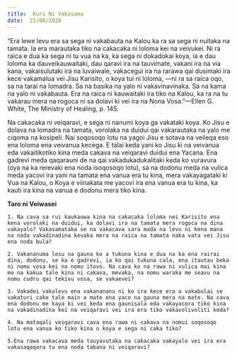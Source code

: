 ```yaml
---
title:  Kuri Ni Vakasama
date:  21/08/2020
---
```


“Era lewe levu era sa sega ni vakabauta na Kalou ka ra sa sega ni nuitaka na tamata. Ia era marautaka tiko na cakacaka ni loloma kei na veivukei. Ni ra raica e dua ka sega ni tu vua na ka, ka sega ni dokadokai koya, ia e dau loloma ka dauveikauwaitaki, dau qaravi ira na tauvimate, vakani ira na via kana, vakaisulutaki ira na luvaiwale, vakacegui ira na rarawa qai dusimaki ira kece vakamalua vei Jisu Karisito, o koya tui ni loloma, —ni ra sa raica oqo, sa na tarai na lomadra. Sa na basika na yalo ni vakavinavinaka. Sa na kama na yalo ni vakabauta. Era na raica ni kauwaitaki ira tiko na Kalou, ka ra na tu vakarau mera na rogoca ni sa dolavi ki vei ira na Nona Vosa.”—Ellen G. White, The Ministry of Healing, p. 145.

Na cakacaka ni veiqaravi, e sega ni nanumi koya ga vakataki koya. Ko Jisu e dolava na lomadra na tamata, vorolaka na duidui qai vakarautaka na yalo me ciqoma na kosipeli. Nai soqosoqo lotu na yagoi Jisu e sotava na veileqa eso ena loloma ena veivanua kecega. E talai keda yani ko Jisu ki na veivanua eda vakaitikotiko kina meda cakava na veiqaravi duidui ena Yacana. Ena gadrevi meda qaqarauni de na qai vakadukadukalitaki keda ko vuravura (oya na ka rerevaki ena noda isoqosoqo lotu), sa na dodonu meda na vulica meda yacovi ira yani na tamata ena vanua era tu kina, mera vakayagataki ki Vua na Kalou, o Koya e viinakata me yacovi ira ena vanua era tu kina, ka kauti ira kina na vanua e dodonu mera tiko kina.

**Taro ni Veiwasei**

`1. Na cava sa rui kaukauwa kina na cakacaka loloma nei Karisito ena kena vorolaki na duidui, ka dolavi ira na tamata mera rogoca na dina vakayalo? Vakasamataka se na vakacava sara mada na levu ni kena mana na noda vakadinadina kevaka mera na raica na tamata naka vata vei Jisu ena noda bula?`

`2. Vakananuma lesu na gauna ko a tukuna kina e dua na ka ena rairai dina, dodonu, se ka e gadrevi, ia ko qai tukuna cala, ena itautau beka ni nomu vosa kei na nomu itovo. Na cava ko na rawa ni vulica mai kina mo na kakua tale kina ni cakava, mevaka, na nomu waraka me seavu na nomu cudru qai tekivu vosa, se vakaevei?`

`3. Vakadei vakalevu ena vakanananu ni ko ira kece era a vakabulai se vakaturi cake tale main a mate ena yaco na gauna mera na mate. Na cava ena dodonu me kaya ki vei keda ena gaunisala eda vakayacora tiko kina na vakadinadina kei na veiqaravi vei ira era tiko vakavolivoliti keda?`

`4. Na mataqali veiqaravi cava ena rawa ni cakava na nomui soqosoqo lotu ena vanua ko tiko kina o koya e sega ni caka tiko?`

`5.Ena rawa vakacava meda tauyavutaka na cakacaka vakayalo vei ira era vakasaqaqara tu ena noda tabana ni veiqaravi?`